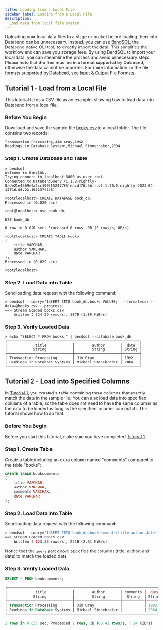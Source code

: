 ```yaml
---
title: Loading from a Local File
sidebar_label: Loading from a Local File
description:
  Load data from local file system.
---
```


Uploading your local data files to a stage or bucket before loading them into Databend can be unnecessary. Instead, you can use [BendSQL](../11-integrations/30-access-tool/01-bendsql.md), the Databend native CLI tool, to directly import the data. This simplifies the workflow and can save you storage fees. By using BendSQL to import your local data, you can streamline the process and avoid unnecessary steps. Please note that the files must be in a format supported by Databend, otherwise the data cannot be imported. For more information on the file formats supported by Databend, see [Input & Output File Formats](../13-sql-reference/50-file-format-options.md).

## Tutorial 1 - Load from a Local File

This tutorial takes a CSV file as an example, showing how to load data into Databend from a local file.

### Before You Begin

Download and save the sample file [books.csv](https://datafuse-1253727613.cos.ap-hongkong.myqcloud.com/data/books.csv) to a local folder. The file contains two records:

```text
Transaction Processing,Jim Gray,1992
Readings in Database Systems,Michael Stonebraker,2004
```

### Step 1. Create Database and Table

```shell
> bendsql
Welcome to BendSQL.
Trying connect to localhost:8000 as user root.
Connected to DatabendQuery v1.1.2-nightly-8ade21e4669e0a2cc100615247705feacdf76c5b(rust-1.70.0-nightly-2023-04-15T16:08:52.195357424Z)

root@localhost> CREATE DATABASE book_db;
Processed in (0.020 sec)

root@localhost> use book_db;

USE book_db

0 row in 0.020 sec. Processed 0 rows, 0B (0 rows/s, 0B/s)

root@localhost> CREATE TABLE books
(
    title VARCHAR,
    author VARCHAR,
    date VARCHAR
);
Processed in (0.029 sec)

root@localhost>
```

### Step 2. Load Data into Table

Send loading data request with the following command:

```shell
> bendsql --query='INSERT INTO book_db.books VALUES;' --format=csv --data=@books.csv --progress
==> Stream Loaded books.csv:
    Written 2 (24.29 rows/s), 157B (1.86 KiB/s)
```

### Step 3. Verify Loaded Data

```shell
> echo "SELECT * FROM books;" | bendsql --database book_db
┌─────────────────────────────────────────────────────────────┐
│             title            │        author       │  date  │
│            String            │        String       │ String │
├──────────────────────────────┼─────────────────────┼────────┤
│ Transaction Processing       │ Jim Gray            │ 1992   │
│ Readings in Database Systems │ Michael Stonebraker │ 2004   │
└─────────────────────────────────────────────────────────────┘
```

## Tutorial 2 - Load into Specified Columns

In [Tutorial 1](#tutorial-1---load-from-a-csv-file), you created a table containing three columns that exactly match the data in the sample file. You can also load data into specified columns of a table, so the table does not need to have the same columns as the data to be loaded as long as the specified columns can match. This tutorial shows how to do that.

### Before You Begin

Before you start this tutorial, make sure you have completed [Tutorial 1](#tutorial-1---load-from-a-csv-file).

### Step 1. Create Table

Create a table including an extra column named "comments" compared to the table "books":

```sql
CREATE TABLE bookcomments
(
    title VARCHAR,
    author VARCHAR,
    comments VARCHAR,
    date VARCHAR
);
```

### Step 2. Load Data into Table

Send loading data request with the following command:

```bash
> bendsql --query='INSERT INTO book_db.bookcomments(title,author,date) VALUES;' --format=csv --data=@books.csv --progress
==> Stream Loaded books.csv:
    Written 2 (23.23 rows/s), 221B (2.51 KiB/s)
```

Notice that the `query` part above specifies the columns (title, author, and date) to match the loaded data.

### Step 3. Verify Loaded Data

```sql
SELECT * FROM bookcomments;

┌────────────────────────────────────────────────────────────────────────┐
│             title            │        author       │ comments │  date  │
│            String            │        String       │  String  │ String │
├──────────────────────────────┼─────────────────────┼──────────┼────────┤
│ Transaction Processing       │ Jim Gray            │          │ 1992   │
│ Readings in Database Systems │ Michael Stonebraker │          │ 2004   │
└────────────────────────────────────────────────────────────────────────┘

2 rows in 0.033 sec. Processed 2 rows, 2B (60.42 rows/s, 7.14 KiB/s)
```
